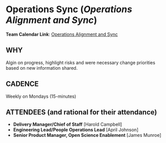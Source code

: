 # Operations Sync (_Operations Alignment and Sync_)

**Team Calendar Link**: [Operations Alignment and Sync](https://calendar.google.com/calendar/event?action=TEMPLATE&tmeid=MDZiYzY5a3VlZWNqdTd1ZWFpb2NocmR0dGxfMjAyNTAyMTdUMTgwMDAwWiBoY2FtcGJlbGxAMmkyYy5vcmc&tmsrc=hcampbell%402i2c.org&scp=ALL)

## WHY

Algin on progress, highlight risks and were necessary change priorities based on new information shared.

## CADENCE

Weekly on Mondays (15-minutes)

## ATTENDEES (and rational for their attendance)

-   **Delivery Manager/Chief of Staff** [Harold Campbell]
-   **Engineering Lead/People Operations Lead** [April Johnson]
-   **Senior Product Manager, Open Science Enablement** [James Munroe]
